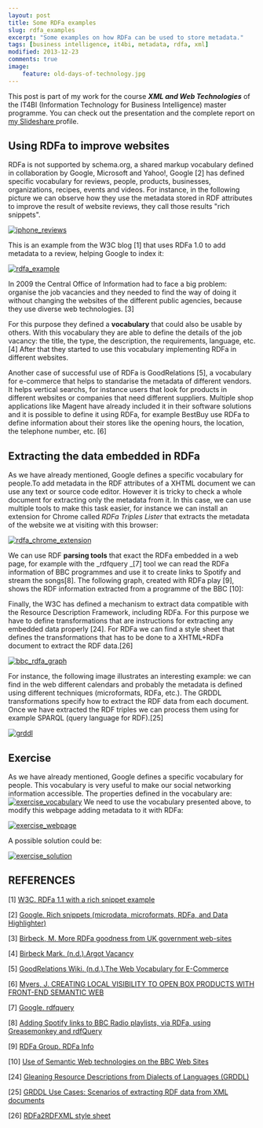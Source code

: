 ```yaml
---
layout: post
title: Some RDFa examples
slug: rdfa_examples
excerpt: "Some examples on how RDFa can be used to store metadata."
tags: [business intelligence, it4bi, metadata, rdfa, xml]
modified: 2013-12-23
comments: true
image:
    feature: old-days-of-technology.jpg
---
```



This post is part of my work for the course _**XML and Web Technologies**_ of the IT4BI (Information Technology for Business Intelligence) master programme. You can check out the presentation and the complete report on [my Slideshare ](http://www.slideshare.net/jlpino)profile.


## Using RDFa to improve websites


RDFa is not supported by schema.org, a shared markup vocabulary defined in collaboration by Google, Microsoft and Yahoo!, Google [2] has defined specific vocabulary for reviews, people, products, businesses, organizations, recipes, events and videos. For instance, in the following picture we can observe how they use the metadata stored in RDF attributes to improve the result of website reviews, they call those results "rich snippets".


[![iphone_reviews](http://jllopezpino.files.wordpress.com/2013/06/iphone_reviews.png?w=300)](http://jllopezpino.files.wordpress.com/2013/06/iphone_reviews.png)




This is an example from the W3C blog [1] that uses RDFa 1.0 to add metadata to a review, helping Google to index it:




[![rdfa_example](http://jllopezpino.files.wordpress.com/2013/06/rdfa_example.png?w=300)](http://jllopezpino.files.wordpress.com/2013/06/rdfa_example.png)




In 2009 the Central Office of Information had to face a big problem: organise the job vacancies and they needed to find the way of doing it without changing the websites of the different public agencies, because they use diverse web technologies. [3]




For this purpose they defined a **vocabulary** that could also be usable by others. With this vocabulary they are able to define the details of the job vacancy: the title, the type, the description, the requirements, language, etc. [4] After that they started to use this vocabulary implementing RDFa in different websites.




Another case of successful use of RDFa is GoodRelations [5], a vocabulary for e-commerce that helps to standarise the metadata of different vendors. It helps vertical searchs, for instance users that look for products in different websites or companies that need different suppliers. Multiple shop applications like Magent have already included it in their software solutions and it is possible to define it using RDFa, for example BestBuy use RDFa to define information about their stores like the opening hours, the location, the telephone number, etc. [6]





## Extracting the data embedded in RDFa


As we have already mentioned, Google defines a specific vocabulary for people.To add metadata in the RDF attributes of a XHTML document we can use any text or source code editor. However it is tricky to check a whole document for extracting only the metadata from it. In this case, we can use multiple tools to make this task easier, for instance we can install an extension for Chrome called _RDFa Triples Lister_ that extracts the metadata of the website we at visiting with this browser:


[![rdfa_chrome_extension](http://jllopezpino.files.wordpress.com/2013/06/rdfa_chrome_extension.png?w=300)](http://jllopezpino.files.wordpress.com/2013/06/rdfa_chrome_extension.png)




We can use RDF **parsing tools** that exact the RDFa embedded in a web page, for example with the _rdfquery _[7] tool we can read the RDFa information of BBC programmes and use it to create links to Spotify and stream the songs[8]. The following graph, created with RDFa play [9], shows the RDF information extracted from a programme of the BBC [10]:




Finally, the W3C has defined a mechanism to extract data compatible with the Resource Description Framework, including RDFa. For this purpose we have to define transformations that are instructions for extracting any embedded data properly [24]. For RDFa we can find a style sheet that defines the transformations that has to be done to a XHTML+RDFa document to extract the RDF data.[26]




[![bbc_rdfa_graph](http://jllopezpino.files.wordpress.com/2013/06/bbc_rdfa_graph.png?w=300)](http://jllopezpino.files.wordpress.com/2013/06/bbc_rdfa_graph.png)




For instance, the following image illustrates an interesting example: we can find in the web different calendars and probably the metadata is defined using different techniques (microformats, RDFa, etc.). The GRDDL transformations specify how to extract the RDF data from each document. Once we have extracted the RDF triples we can process them using for example SPARQL (query language for RDF).[25]




[![grddl](http://jllopezpino.files.wordpress.com/2013/06/grddl.png?w=300)](http://jllopezpino.files.wordpress.com/2013/06/grddl.png)





## Exercise


As we have already mentioned, Google defines a specific vocabulary for people. This vocabulary is very useful to make our social networking information accessible. The properties defined in the vocabulary are: [![exercise_vocabulary](http://jllopezpino.files.wordpress.com/2013/06/exercise_vocabulary.png?w=300)](http://jllopezpino.files.wordpress.com/2013/06/exercise_vocabulary.png) We need to use the vocabulary presented above, to modify this webpage adding metadata to it with RDFa: 

[![exercise_webpage](http://jllopezpino.files.wordpress.com/2013/06/exercise_webpage.png?w=300)](http://jllopezpino.files.wordpress.com/2013/06/exercise_webpage.png) 


A possible solution could be: 

[![exercise_solution](http://jllopezpino.files.wordpress.com/2013/06/exercise_solution.png?w=300)](http://jllopezpino.files.wordpress.com/2013/06/exercise_solution.png)


## REFERENCES


[1] [W3C. RDFa 1.1 with a rich snippet example](http://www.w3.org/QA/2011/05/rdfa_11_with_a_rich_snippet_ex.html)

[2] [Google. Rich snippets (microdata, microformats, RDFa, and Data Highlighter)](http://support.google.com/webmasters/bin/answer.py?hl=en&answer=99170)

[3] [Birbeck, M. More RDFa goodness from UK government web-sites](http://internet-apps.blogspot.fr/2009/04/more-rdfa-goodness-from-uk-government.html)

[4] [Birbeck Mark. (n.d.).Argot Vacancy](https://code.google.com/p/argot-hub/wiki/ArgotVacancy)

[5] [GoodRelations Wiki. (n.d.).The Web Vocabulary for E-Commerce](http://wiki.goodrelations-vocabulary.org/Quickstart)

[6] [Myers, J. CREATING LOCAL VISIBILITY TO OPEN BOX PRODUCTS WITH FRONT-END SEMANTIC WEB](http://jay.beweep.com/2010/03/30/creating-local-visibility-to-open-box-products-with-front-end-semantic-web/)

[7] [Google. rdfquery](https://code.google.com/p/rdfquery/)

[8] [Adding Spotify links to BBC Radio playlists, via RDFa, using Greasemonkey and rdfQuery](http://hublog.hubmed.org/archives/001913.html)

[9] [RDFa Group. RDFa Info](http://rdfa.info/play/)

[10] [Use of Semantic Web technologies on the BBC Web Sites](http://www.cmswire.com/cms/information-management/bbcs-adoption-of-semantic-web-technologies-an-interview-017981.php)

[24] [Gleaning Resource Descriptions from Dialects of Languages (GRDDL)](http://www.w3.org/TR/grddl/)

[25] [GRDDL Use Cases: Scenarios of extracting RDF data from XML documents](http://www.w3.org/TR/2007/NOTE-grddl-scenarios-20070406/)

[26] [RDFa2RDFXML style sheet](http://www.w3.org/TR/grddl-primer/RDFa2RDFXML.xsl)


